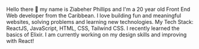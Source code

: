 Hello there 👋 my name is Ziabeher Phillips and I'm a 20 year old Front End Web developer from the Caribbean.
I love building fun and meaningful websites, solving problems and learning new technologies.
My Tech Stack:
ReactJS,
JavaScript,
HTML,
CSS,
Tailwind CSS.
I recently learned the basics of Elixir.
I am currently working on my design skills and improving with React!

